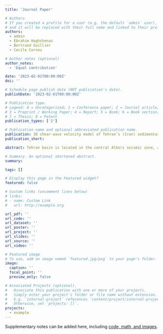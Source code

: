 ```yaml
---
title: 'Journal Paper'

# Authors
# If you created a profile for a user (e.g. the default `admin` user), write the username (folder name) here
# and it will be replaced with their full name and linked to their profile.
authors:
  - admin
  - Ebrahim Haghshenas
  - Bertrand Guillier
  - Cecile Cornou

# Author notes (optional)
author_notes:
  - 'Equal contribution'

date: '2023-02-01T00:00:00Z'
doi: ''

# Schedule page publish date (NOT publication's date).
publishDate: '2023-02-01T00:00:00Z'

# Publication type.
# Legend: 0 = Uncategorized; 1 = Conference paper; 2 = Journal article;
# 3 = Preprint / Working Paper; 4 = Report; 5 = Book; 6 = Book section;
# 7 = Thesis; 8 = Patent
publication_types: ['2']

# Publication name and optional abbreviated publication name.
publication: 3D shear-wave velocity model of Tehran’s (Iran) sedimentary basin by means of geological and geophysical data In  *Engineering geology* **(submitted; under review)**
publication_short: 

abstract: Tehran basin is located in the central Alborz seismic zone, a region with very high seismicity due to the existence of numerous large active faults. According to the model proposed by Engalenc (1968), for the Tehran sedimentary-geology, the Plio-Quaternary alluviums of Tehran consist in homogenous cemented conglomerates estimated up to 1000 m thick. In the city of Tehran, analysis of earthquakes recorded by a temporary seismological experiment (Haghshenas, 2005) has outlined a significant amplification of ground motion (up to 7-8) over a wide frequency range from about 0.4 Hz to 8 Hz. Haghshenas (2005) suggested that such amplification is due to the existence of thick alluvial deposits associated to a strong impedance contrast at large depth and also the presence of strong lateral discontinuities leading to multidimensional site effects. In order to better understand and predict the effects of the geometry and mechanical properties of the Tehran basin on surface ground motions, we developed a 3D shear-wave velocity model of Teheran’s basin by integrating all available geophysical, seismological and geological data. Geological data include 197 available geotechnical or geological logs within Tehran city. For geophysical data, it has been used 33 seismic ambient vibration arrays with aperture ranging from 100 m to 200 m and 13 active surface waves profiles in order to derive shear-wave velocity profiles. Finally, 884 single-station ambient vibration recordings (H/V data) have been also integrated. Interestingly, H/V method applied on seismic ambient noise was in most cases failing to provide fundamental resonance frequency of the site, most probably as a consequence of the low level of seismic ambient noise at low frequency (below 1 Hz). Shear-wave velocity down to the deep seismic bedrock were thus derived by joint inversion of dispersion curves, ellipticity of Rayleigh waves and fundamental resonance frequency. The final three-dimensional structure of the basin is then achieved by integrating the geological and geophysical information. This model outlines a heavy change in the bedrock depth ranges (from 89 m to 910 m) with strong lateral variation from north to south of the basin.

# Summary. An optional shortened abstract.
summary:

tags: []

# Display this page in the Featured widget?
featured: false

# Custom links (uncomment lines below)
# links:
# - name: Custom Link
#   url: http://example.org

url_pdf: ''
url_code: ''
url_dataset: ''
url_poster: ''
url_project: ''
url_slides: ''
url_source: ''
url_video: ''

# Featured image
# To use, add an image named `featured.jpg/png` to your page's folder.
image:
  caption: ''
  focal_point: ''
  preview_only: false

# Associated Projects (optional).
#   Associate this publication with one or more of your projects.
#   Simply enter your project's folder or file name without extension.
#   E.g. `internal-project` references `content/project/internal-project/index.md`.
#   Otherwise, set `projects: []`.
projects:
  - example
---
```


Supplementary notes can be added here, including [code, math, and images](https://wowchemy.com/docs/writing-markdown-latex/).
